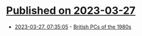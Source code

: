 # [Published on 2023-03-27](index.md)

* [2023-03-27, 07:35:05](https://lobste.rs/s/f52b91/british_pcs_1980s) - [British PCs of the 1980s](https://arstechnica.com/gadgets/2023/03/egad-7-key-british-pcs-of-the-1980s-americans-might-have-missed/)
